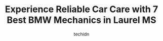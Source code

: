 ---
layout: ampstory
image: https://images.unsplash.com/photo-1633084071177-ca4f2b048af0?ixlib=rb-4.0.3&ixid=MnwxMjA3fDB8MHxwaG90by1wYWdlfHx8fGVufDB8fHx8&auto=format&fit=crop&w=640&h=853&q=80
author: techidn
featured: false
description: Entrust your vehicle to the 7 best BMW Mechanic in Laurel MS, USA and experience the difference they can make. With their extensive knowledge, state-of-the-art facilities, and commitment to 
title: Experience Reliable Car Care with 7 Best BMW Mechanics in Laurel MS
cover:
   title: Experience Reliable Car Care with 7 Best BMW Mechanics in Laurel MS
   subtitle: Rickpate
   background: https://images.unsplash.com/photo-1633084071177-ca4f2b048af0?ixlib=rb-4.0.3&ixid=MnwxMjA3fDB8MHxwaG90by1wYWdlfHx8fGVufDB8fHx8&auto=format&fit=crop&w=640&h=853&q=80

pages: 
 - layout: thirds
   top: <h1>#1 Take 5 Oil Change</h1>
   bottom: "<p>Very quick and easy!! Friendly and helpful staff!! Did a great job</p>"
   background: https://www.knot35.com/toplist/wp-content/uploads/2023/06/best-bmw-mechanic-1-in-laurel-ms-1685836651.jpeg
   backgroundblur: true
 - layout: thirds
   top: <h1>#2 Pauls Discount Glass & Tire, Inc.</h1>
   bottom: "<p>2114 Ellisville Blvd, Laurel, MS 39440, United States</p>"
   background: https://www.knot35.com/toplist/wp-content/uploads/2023/06/best-bmw-mechanic-2-in-laurel-ms-1685836652.jpeg
   cta:
      link: https://www.knot35.com/toplist/experience-reliable-car-care-with-7-best-bmw-mechanics-in-laurel-ms/
      text: Experience Reliable Car Care with 7 Best BMW Mechanics in Laurel MS
 - layout: thirds
   top: <h1>#3 Laurel A-1 Tire Center</h1>
   bottom: "<p>219 Ellisville Blvd, Laurel, MS 39440, United States</p>"
   background: https://www.knot35.com/toplist/wp-content/uploads/2023/06/best-bmw-mechanic-3-in-laurel-ms-1685836652.png
   cta:
      link: https://www.knot35.com/toplist/experience-reliable-car-care-with-7-best-bmw-mechanics-in-laurel-ms/
      text: Experience Reliable Car Care with 7 Best BMW Mechanics in Laurel MS
 - layout: thirds
   top: <h1>#4 Firestone Complete Auto Care</h1>
   bottom: "<p>123 Leontyne Price Blvd, Laurel, MS 39440, United States</p>"
   background: https://images.unsplash.com/photo-1615749413727-825b59a857b5?ixlib=rb-4.0.3&ixid=MnwxMjA3fDB8MHxwaG90by1wYWdlfHx8fGVufDB8fHx8&auto=format&fit=crop&w=640&h=853&q=80
   cta:
      link: https://www.knot35.com/toplist/experience-reliable-car-care-with-7-best-bmw-mechanics-in-laurel-ms/
      text: Experience Reliable Car Care with 7 Best BMW Mechanics in Laurel MS
 - layout: thirds
   top: <h1>#5 Burtons Express Lube & Auto</h1>
   bottom: "<p>3710 MS-15, Laurel, MS 39440, United States</p>"
   background: https://images.unsplash.com/photo-1580610447943-1bfbef5efe07?ixlib=rb-4.0.3&ixid=MnwxMjA3fDB8MHxwaG90by1wYWdlfHx8fGVufDB8fHx8&auto=format&fit=crop&w=640&h=853&q=80
   cta:
      link: https://www.knot35.com/toplist/experience-reliable-car-care-with-7-best-bmw-mechanics-in-laurel-ms/
      text: Experience Reliable Car Care with 7 Best BMW Mechanics in Laurel MS
 - layout: thirds
   top: <h1>#6 Carter Motorcars</h1>
   bottom: "<p>115 S 16th Ave, Laurel, MS 39440, United States</p>"
   background: https://images.unsplash.com/photo-1509114397022-ed747cca3f65?ixlib=rb-4.0.3&ixid=MnwxMjA3fDB8MHxwaG90by1wYWdlfHx8fGVufDB8fHx8&auto=format&fit=crop&w=640&h=853&q=80
   cta:
      link: https://www.knot35.com/toplist/experience-reliable-car-care-with-7-best-bmw-mechanics-in-laurel-ms/
      text: Experience Reliable Car Care with 7 Best BMW Mechanics in Laurel MS
 - layout: thirds
   top: <h1>#7 Hermans Auto Tech</h1>
   bottom: "<p>416 N 16th Ave, Laurel, MS 39440, United States</p>"
   background: https://images.unsplash.com/photo-1484589065579-248aad0d8b13?ixlib=rb-4.0.3&ixid=MnwxMjA3fDB8MHxwaG90by1wYWdlfHx8fGVufDB8fHx8&auto=format&fit=crop&w=640&h=853&q=80
   cta:
      link: https://www.knot35.com/toplist/experience-reliable-car-care-with-7-best-bmw-mechanics-in-laurel-ms/
      text: Experience Reliable Car Care with 7 Best BMW Mechanics in Laurel MS
 - layout: thirds
   middle: Continue reading...
   background: https://images.unsplash.com/photo-1510906594845-bc082582c8cc?ixlib=rb-4.0.3&ixid=MnwxMjA3fDB8MHxwaG90by1wYWdlfHx8fGVufDB8fHx8&auto=format&fit=crop&w=640&h=853&q=80
   cta:
      link: https://www.knot35.com/toplist/experience-reliable-car-care-with-7-best-bmw-mechanics-in-laurel-ms/
      text: Experience Reliable Car Care with 7 Best BMW Mechanics in Laurel MS
      
---